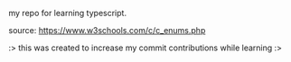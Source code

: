 my repo for learning typescript.

source: https://www.w3schools.com/c/c_enums.php

:> this was created to increase my commit contributions while learning :>